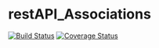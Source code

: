 # restAPI_Associations
[![Build Status](https://secure.travis-ci.org/hemanthnidamanuri/restAPI_Associations.png?branch=master)](https://travis-ci.org/hemanthnidamanuri/restAPI_Associations)
[![Coverage Status](https://coveralls.io/repos/hemanthnidamanuri/restAPI_Associations/badge.svg?branch=master)](https://coveralls.io/r/hemanthnidamanuri/restAPI_Associations/?branch=master)
